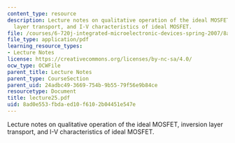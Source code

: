 ```yaml
---
content_type: resource
description: Lecture notes on qualitative operation of the ideal MOSFET, inversion
  layer transport, and I-V characteristics of ideal MOSFET.
file: /courses/6-720j-integrated-microelectronic-devices-spring-2007/8ad0e553fbdaed10f6102b04451e547e_lecture25.pdf
file_type: application/pdf
learning_resource_types:
- Lecture Notes
license: https://creativecommons.org/licenses/by-nc-sa/4.0/
ocw_type: OCWFile
parent_title: Lecture Notes
parent_type: CourseSection
parent_uid: 24adbc49-3669-754b-9b55-79f56e9b84ce
resourcetype: Document
title: lecture25.pdf
uid: 8ad0e553-fbda-ed10-f610-2b04451e547e
---
```

Lecture notes on qualitative operation of the ideal MOSFET, inversion layer transport, and I-V characteristics of ideal MOSFET.